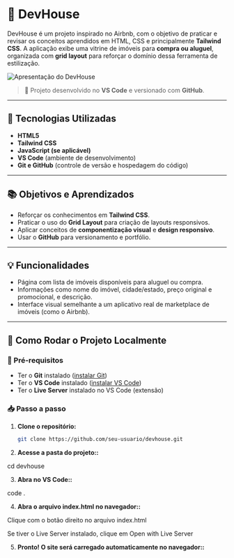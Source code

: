 # 🏡 DevHouse

DevHouse é um projeto inspirado no Airbnb, com o objetivo de praticar e revisar os conceitos aprendidos em HTML, CSS e principalmente **Tailwind CSS**. A aplicação exibe uma vitrine de imóveis para **compra ou aluguel**, organizada com **grid layout** para reforçar o domínio dessa ferramenta de estilização.

![Apresentação do DevHouse](DevHouseApresentacao.jpg)


> 🔧 Projeto desenvolvido no **VS Code** e versionado com **GitHub**.

---

## 🚀 Tecnologias Utilizadas

- **HTML5**
- **Tailwind CSS**
- **JavaScript (se aplicável)**
- **VS Code** (ambiente de desenvolvimento)
- **Git e GitHub** (controle de versão e hospedagem do código)

---

## 📚 Objetivos e Aprendizados

- Reforçar os conhecimentos em **Tailwind CSS**.
- Praticar o uso do **Grid Layout** para criação de layouts responsivos.
- Aplicar conceitos de **componentização visual** e **design responsivo**.
- Usar o **GitHub** para versionamento e portfólio.

---

## 💡 Funcionalidades

- Página com lista de imóveis disponíveis para aluguel ou compra.
- Informações como nome do imóvel, cidade/estado, preço original e promocional, e descrição.
- Interface visual semelhante a um aplicativo real de marketplace de imóveis (como o Airbnb).

---

## 🧭 Como Rodar o Projeto Localmente

### 🔁 Pré-requisitos

- Ter o **Git** instalado ([instalar Git](https://git-scm.com/))
- Ter o **VS Code** instalado ([instalar VS Code](https://code.visualstudio.com/))
- Ter o **Live Server** instalado no VS Code (extensão)

### 📥 Passo a passo

1. **Clone o repositório:**

   ```bash
   git clone https://github.com/seu-usuario/devhouse.git


2. **Acesse a pasta do projeto::**

cd devhouse


3. **Abra no VS Code::**

code .



4. **Abra o arquivo index.html no navegador::**

Clique com o botão direito no arquivo index.html

Se tiver o Live Server instalado, clique em Open with Live Server


5. **Pronto! O site será carregado automaticamente no navegador::**
